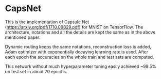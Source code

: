 # CapsNet

This is the implementation of Capsule Net (https://arxiv.org/pdf/1710.09829.pdf) for MNIST on TensorFlow. 
The architecture, notations and all the details are kept the same as in the above mentioned paper. 

Dynamic routing keeps the same notations, reconstruction loss is added, Adam 
optimizer with exponentially decaying learning rate is used. After each epoch the accuracies on the whole train 
and test sets are computed.

This network without much hyperparameter tuning easily achieved ~99.5% on test set in about 70 epochs.
